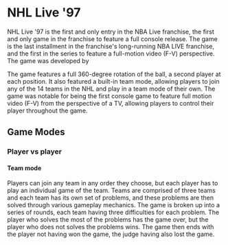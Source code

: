 # NHL Live '97

NHL Live '97 is the first and only entry in the NBA Live franchise, the first and only game in the franchise to feature a full console release. The game is the last installment in the franchise's long-running NBA LIVE franchise, and the first in the series to feature a full-motion video (F-V) perspective. The game was developed by                                                                                                  
  

The game features a full 360-degree rotation of the ball, a second player at each position. It also featured a built-in team mode, allowing players to join any of the 14 teams in the NHL and play in a team mode of their own. The game was notable for being the first console game to feature full motion video (F-V) from the perspective of a TV, allowing players to control their player throughout the game.   
   
   
    
    
     
   
     
   
   
  
  

   
   
   
  
  
  

## Game Modes    

### Player vs player
   

#### Team mode   

Players can join any team in any order they choose, but each player has to play an individual game of the team. Teams are comprised of three teams and each team has its own set of problems, and these problems are then solved through various gameplay mechanics. The game is broken up into a series of rounds, each team having three difficulties for each problem. The player who solves the most of the problems has the game over, but the player who does not solves the problems wins. The game then ends with the player not having won the game, the judge having also lost the game.